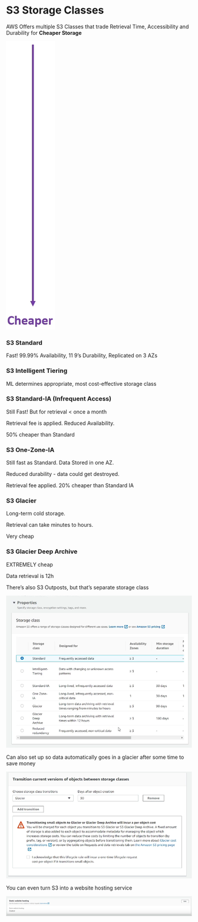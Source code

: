 # S3 Storage Classes

AWS Offers multiple S3 Classes that trade Retrieval Time, Accessibility and Durability for **Cheaper Storage**

![Untitled](S3%20Storage%20Classes%202ab58262c03f4f28b85befc6cb45862a/Untitled.png)

### S3 Standard

Fast! 99.99% Availability, 11 9’s Durability, Replicated on 3 AZs

### S3 Intelligent Tiering

ML determines appropriate, most cost-effective storage class

### S3 Standard-IA (Infrequent Access)

Still Fast! But for retrieval < once a month

Retrieval fee is applied. Reduced Availability.

50% cheaper than Standard

### S3 One-Zone-IA

Still fast as Standard. Data Stored in one AZ. 

Reduced durability - data could get destroyed.

Retrieval fee applied. 20% cheaper than Standard IA

### S3 Glacier

Long-term cold storage.

Retrieval can take minutes to hours.

Very cheap

### S3 Glacier Deep Archive

EXTREMELY cheap

Data retrieval is 12h

There’s also S3 Outposts, but that’s separate storage class

![Untitled](S3%20Storage%20Classes%202ab58262c03f4f28b85befc6cb45862a/Untitled%201.png)

Can also set up so data automatically goes in a glacier after some time to save money

![Untitled](S3%20Storage%20Classes%202ab58262c03f4f28b85befc6cb45862a/Untitled%202.png)

You can even turn S3 into a website hosting service

![Untitled](S3%20Storage%20Classes%202ab58262c03f4f28b85befc6cb45862a/Untitled%203.png)